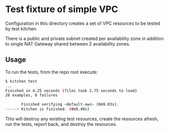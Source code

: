 # Test fixture of simple VPC

Configuration in this directory creates a set of VPC resources to be tested by test kitchen.

There is a public and private subnet created per availability zone in addition to single NAT Gateway shared between 2 availability zones.

## Usage

To run the tests, from the repo root execute:

```bash
$ kitchen test
...
Finished in 4.25 seconds (files took 2.75 seconds to load)
20 examples, 0 failures

       Finished verifying <default-aws> (0m9.03s).
-----> Kitchen is finished. (0m9.40s)
```

This will destroy any existing test resources, create the resources afresh, run the tests, report back, and destroy the resources.
